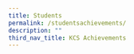```yaml
---
title: Students
permalink: /studentsachievements/
description: ""
third_nav_title: KCS Achievements
---
```




